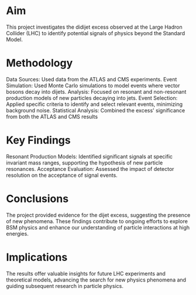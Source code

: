 # Aim
This project investigates the didijet excess observed at the Large Hadron Collider (LHC) to identify potential signals of physics beyond the Standard Model.

# Methodology
Data Sources: Used data from the ATLAS and CMS experiments.
Event Simulation: Used Monte Carlo simulations to model events where vector bosons decay into dijets.
Analysis: Focused on resonant and non-resonant production models of new particles decaying into jets.
Event Selection: Applied specific criteria to identify and select relevant events, minimizing background noise.
Statistical Analysis: Combined the excess' significance from both the ATLAS and CMS results

# Key Findings
Resonant Production Models: Identified significant signals at specific invariant mass ranges, supporting the hypothesis of new particle resonances.
Acceptance Evaluation: Assessed the impact of detector resolution on the acceptance of signal events.

# Conclusions
The project provided evidence for the dijet excess, suggesting the presence of new phenomena. These findings contribute to ongoing efforts to explore BSM physics and enhance our understanding of particle interactions at high energies.

# Implications
The results offer valuable insights for future LHC experiments and theoretical models, advancing the search for new physics phenomena and guiding subsequent research in particle physics.
